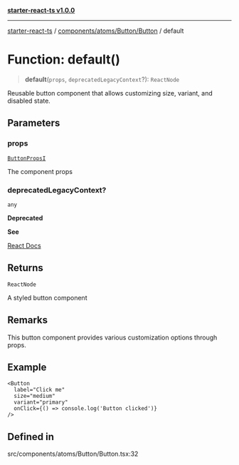 [**starter-react-ts v1.0.0**](../../../../../README.md)

***

[starter-react-ts](../../../../../modules.md) / [components/atoms/Button/Button](../README.md) / default

# Function: default()

> **default**(`props`, `deprecatedLegacyContext`?): `ReactNode`

Reusable button component that allows customizing size, variant, and disabled state.

## Parameters

### props

[`ButtonPropsI`](../../interfaces/interfaces/ButtonPropsI.md)

The component props

### deprecatedLegacyContext?

`any`

**Deprecated**

**See**

[React Docs](https://legacy.reactjs.org/docs/legacy-context.html#referencing-context-in-lifecycle-methods)

## Returns

`ReactNode`

A styled button component

## Remarks

This button component provides various customization options through props.

## Example

```tsx
<Button
  label="Click me"
  size="medium"
  variant="primary"
  onClick={() => console.log('Button clicked')}
/>
```

## Defined in

src/components/atoms/Button/Button.tsx:32
